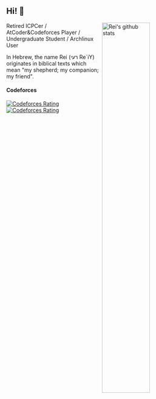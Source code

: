 ## Hi! 👋

<img align=right alt="Rei's github stats" width="50%" src="https://github-readme-stats.vercel.app/api?username=ACRei&show_icons=true">

<div align=left>
  
Retired ICPCer / AtCoder&Codeforces Player / Undergraduate Student / Archlinux User

In Hebrew, the name Rei (רעי Re`iY) originates in biblical texts which mean "my shepherd; my companion; my friend".  

#### Codeforces

[![Codeforces Rating](https://cfrating.baoshuo.dev/rating?username=ReiAC)](https://codeforces.com/profile/ReiAC)
[![Codeforces Rating](https://cfrating.baoshuo.dev/rating?username=ACMagic)](https://codeforces.com/profile/ACMagic)
